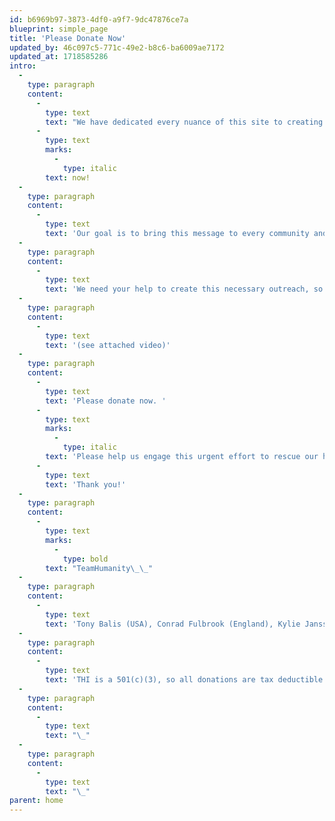 ```yaml
---
id: b6969b97-3873-4df0-a9f7-9dc47876ce7a
blueprint: simple_page
title: 'Please Donate Now'
updated_by: 46c097c5-771c-49e2-b8c6-ba6009ae7172
updated_at: 1718585286
intro:
  -
    type: paragraph
    content:
      -
        type: text
        text: "We have dedicated every nuance of this site to creating comprehensive and urgent action around humanity’s major challenges. As THI’s more than 290 contributors and 30 partners express here in so many compelling ways, each of us must act\_ --\_ and we must do so\_"
      -
        type: text
        marks:
          -
            type: italic
        text: now!
  -
    type: paragraph
    content:
      -
        type: text
        text: 'Our goal is to bring this message to every community and village across the continents, not only through this web site, but also through our peace gatherings, partnerships, and both traditional and social media, engendering a planet-wide enlightenment of understanding and action.'
  -
    type: paragraph
    content:
      -
        type: text
        text: 'We need your help to create this necessary outreach, so here’s our plea, personally delivered by Jacqueline (of TeamHumanity) a few weeks ago in Glastonbury, England, at the heart chakra of the planet:'
  -
    type: paragraph
    content:
      -
        type: text
        text: '(see attached video)'
  -
    type: paragraph
    content:
      -
        type: text
        text: 'Please donate now. '
      -
        type: text
        marks:
          -
            type: italic
        text: 'Please help us engage this urgent effort to rescue our humanity and our home planet. '
      -
        type: text
        text: 'Thank you!'
  -
    type: paragraph
    content:
      -
        type: text
        marks:
          -
            type: bold
        text: "TeamHumanity\_\_"
  -
    type: paragraph
    content:
      -
        type: text
        text: 'Tony Balis (USA), Conrad Fulbrook (England), Kylie Janssens (South Africa), Jacqueline Wigglesworth (England). '
  -
    type: paragraph
    content:
      -
        type: text
        text: 'THI is a 501(c)(3), so all donations are tax deductible in the United States..'
  -
    type: paragraph
    content:
      -
        type: text
        text: "\_"
  -
    type: paragraph
    content:
      -
        type: text
        text: "\_"
parent: home
---
```


